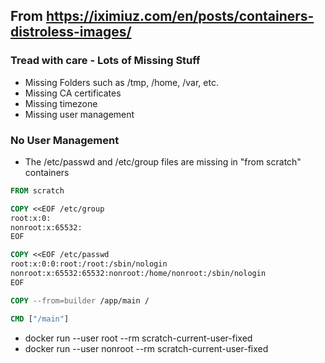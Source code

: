 ## From https://iximiuz.com/en/posts/containers-distroless-images/

### Tread with care - Lots of Missing Stuff
- Missing Folders such as /tmp, /home, /var, etc.
- Missing CA certificates
- Missing timezone
- Missing user management

### No User Management
- The /etc/passwd and /etc/group files are missing in "from scratch" containers
```Dockerfile
FROM scratch

COPY <<EOF /etc/group
root:x:0:
nonroot:x:65532:
EOF

COPY <<EOF /etc/passwd
root:x:0:0:root:/root:/sbin/nologin
nonroot:x:65532:65532:nonroot:/home/nonroot:/sbin/nologin
EOF

COPY --from=builder /app/main /

CMD ["/main"]
```
- docker run --user root --rm scratch-current-user-fixed
- docker run --user nonroot --rm scratch-current-user-fixed
